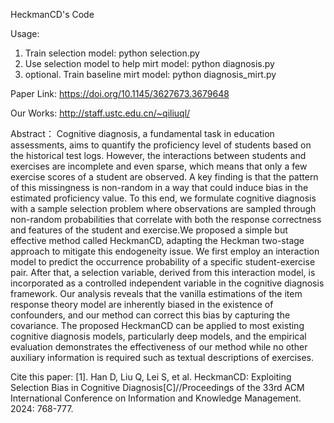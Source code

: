 HeckmanCD's Code

Usage:
1. Train selection model: python selection.py
2. Use selection model to help mirt model: python diagnosis.py
3. optional. Train baseline mirt model: python diagnosis_mirt.py 

Paper Link: https://doi.org/10.1145/3627673.3679648

Our Works: http://staff.ustc.edu.cn/~qiliuql/

Abstract：
Cognitive diagnosis, a fundamental task in education assessments,
aims to quantify the proficiency level of students based on the historical
test logs. However, the interactions between students and
exercises are incomplete and even sparse, which means that only a
few exercise scores of a student are observed. A key finding is that
the pattern of this missingness is non-random in a way that could
induce bias in the estimated proficiency value. To this end, we formulate
cognitive diagnosis with a sample selection problem where
observations are sampled through non-random probabilities that
correlate with both the response correctness and features of the student
and exercise.We proposed a simple but effective method called
HeckmanCD, adapting the Heckman two-stage approach to mitigate
this endogeneity issue. We first employ an interaction model
to predict the occurrence probability of a specific student-exercise
pair. After that, a selection variable, derived from this interaction
model, is incorporated as a controlled independent variable in the
cognitive diagnosis framework. Our analysis reveals that the vanilla
estimations of the item response theory model are inherently biased
in the existence of confounders, and our method can correct this
bias by capturing the covariance. The proposed HeckmanCD can
be applied to most existing cognitive diagnosis models, particularly
deep models, and the empirical evaluation demonstrates the
effectiveness of our method while no other auxiliary information
is required such as textual descriptions of exercises.

Cite this paper: 
[1]. Han D, Liu Q, Lei S, et al. HeckmanCD: Exploiting Selection Bias in Cognitive Diagnosis[C]//Proceedings of the 33rd ACM International Conference on Information and Knowledge Management. 2024: 768-777.
